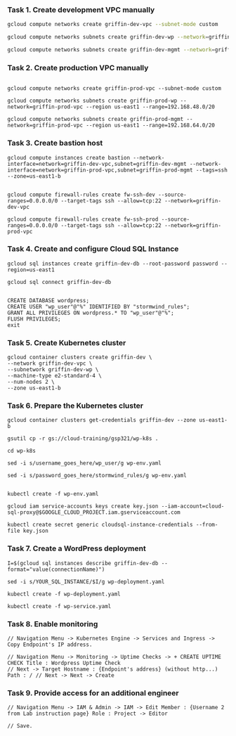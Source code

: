 ### Task 1. Create development VPC manually ###

```bash
gcloud compute networks create griffin-dev-vpc --subnet-mode custom

gcloud compute networks subnets create griffin-dev-wp --network=griffin-dev-vpc --region us-east1 --range=192.168.16.0/20

gcloud compute networks subnets create griffin-dev-mgmt --network=griffin-dev-vpc --region us-east1 --range=192.168.32.0/20

```

### Task 2. Create production VPC manually ###
```

gcloud compute networks create griffin-prod-vpc --subnet-mode custom

gcloud compute networks subnets create griffin-prod-wp --network=griffin-prod-vpc --region us-east1 --range=192.168.48.0/20

gcloud compute networks subnets create griffin-prod-mgmt --network=griffin-prod-vpc --region us-east1 --range=192.168.64.0/20
```

### Task 3. Create bastion host ###
```
gcloud compute instances create bastion --network-interface=network=griffin-dev-vpc,subnet=griffin-dev-mgmt --network-interface=network=griffin-prod-vpc,subnet=griffin-prod-mgmt --tags=ssh --zone=us-east1-b


gcloud compute firewall-rules create fw-ssh-dev --source-ranges=0.0.0.0/0 --target-tags ssh --allow=tcp:22 --network=griffin-dev-vpc

gcloud compute firewall-rules create fw-ssh-prod --source-ranges=0.0.0.0/0 --target-tags ssh --allow=tcp:22 --network=griffin-prod-vpc
```

### Task 4. Create and configure Cloud SQL Instance ###
```
gcloud sql instances create griffin-dev-db --root-password password --region=us-east1

gcloud sql connect griffin-dev-db
```
```

CREATE DATABASE wordpress;
CREATE USER "wp_user"@"%" IDENTIFIED BY "stormwind_rules";
GRANT ALL PRIVILEGES ON wordpress.* TO "wp_user"@"%";
FLUSH PRIVILEGES;
exit
```

### Task 5. Create Kubernetes cluster ###
```
gcloud container clusters create griffin-dev \
--network griffin-dev-vpc \
--subnetwork griffin-dev-wp \
--machine-type e2-standard-4 \
--num-nodes 2 \
--zone us-east1-b

```

### Task 6. Prepare the Kubernetes cluster ###
```
gcloud container clusters get-credentials griffin-dev --zone us-east1-b

gsutil cp -r gs://cloud-training/gsp321/wp-k8s .

cd wp-k8s

sed -i s/username_goes_here/wp_user/g wp-env.yaml

sed -i s/password_goes_here/stormwind_rules/g wp-env.yaml
```
```

kubectl create -f wp-env.yaml
```
```
gcloud iam service-accounts keys create key.json --iam-account=cloud-sql-proxy@$GOOGLE_CLOUD_PROJECT.iam.gserviceaccount.com
```
```
kubectl create secret generic cloudsql-instance-credentials --from-file key.json
```

### Task 7. Create a WordPress deployment ###
```
I=$(gcloud sql instances describe griffin-dev-db --format="value(connectionName)")

sed -i s/YOUR_SQL_INSTANCE/$I/g wp-deployment.yaml
```
```
kubectl create -f wp-deployment.yaml
```
```
kubectl create -f wp-service.yaml
```


### Task 8. Enable monitoring ###
```
// Navigation Menu -> Kubernetes Engine -> Services and Ingress -> Copy Endpoint's IP address.

// Navigation Menu -> Monitoring -> Uptime Checks -> + CREATE UPTIME CHECK Title : Wordpress Uptime Check
// Next -> Target Hostname : {Endpoint's address} (without http...) Path : / // Next -> Next -> Create
```

### Task 9. Provide access for an additional engineer ###

```
// Navigation Menu -> IAM & Admin -> IAM -> Edit Member : {Username 2 from Lab instruction page} Role : Project -> Editor

// Save.
```

